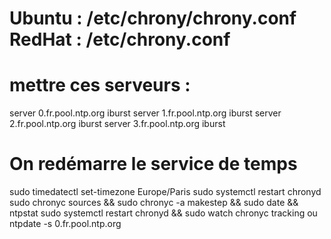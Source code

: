 
# Ubuntu : /etc/chrony/chrony.conf  RedHat : /etc/chrony.conf
# mettre ces serveurs : 
server 0.fr.pool.ntp.org iburst
server 1.fr.pool.ntp.org iburst
server 2.fr.pool.ntp.org iburst
server 3.fr.pool.ntp.org iburst
# On redémarre le service de temps
sudo timedatectl set-timezone Europe/Paris
sudo systemctl restart chronyd
sudo chronyc sources && sudo chronyc -a makestep && sudo date && ntpstat
sudo systemctl restart chronyd && sudo watch chronyc tracking
ou
ntpdate -s 0.fr.pool.ntp.org
